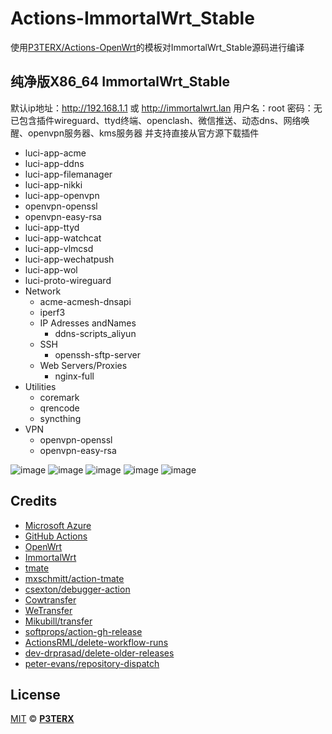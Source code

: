 # Actions-ImmortalWrt_Stable

使用[P3TERX/Actions-OpenWrt](https://github.com/P3TERX/Actions-OpenWrt)的模板对ImmortalWrt_Stable源码进行编译

## 纯净版X86_64 ImmortalWrt_Stable
默认ip地址：http://192.168.1.1 或 http://immortalwrt.lan
用户名：root 密码：无
已包含插件wireguard、ttyd终端、openclash、微信推送、动态dns、网络唤醒、openvpn服务器、kms服务器
并支持直接从官方源下载插件

- luci-app-acme
- luci-app-ddns
- luci-app-filemanager
- luci-app-nikki
- luci-app-openvpn
- openvpn-openssl
- openvpn-easy-rsa
- luci-app-ttyd
- luci-app-watchcat
- luci-app-vlmcsd
- luci-app-wechatpush
- luci-app-wol
- luci-proto-wireguard
- Network
  - acme-acmesh-dnsapi
  - iperf3
  - IP Adresses andNames
    - ddns-scripts_aliyun
  - SSH
    - openssh-sftp-server
  - Web Servers/Proxies
    - nginx-full
- Utilities
  - coremark
  - qrencode
  - syncthing
- VPN
  - openvpn-openssl
  - openvpn-easy-rsa


![image](https://github.com/LemonCrab666/Actions-ImmortalWrt_Stable/assets/55867630/921ca964-4c2f-496e-9954-d486c993f704)
![image](https://github.com/LemonCrab666/Actions-ImmortalWrt/assets/55867630/5e4b9e05-9b60-4ddd-81ae-09fdda88f16d)
![image](https://github.com/LemonCrab666/Actions-ImmortalWrt/assets/55867630/dc047309-3b60-4faa-a7ec-58f7cc72fe34)
![image](https://github.com/LemonCrab666/Actions-ImmortalWrt/assets/55867630/308374e7-5b63-4fea-b8db-58481250e50b)
![image](https://github.com/LemonCrab666/Actions-ImmortalWrt/assets/55867630/edfa147e-5b59-47b9-8e8c-a4f2e7644949)




## Credits

- [Microsoft Azure](https://azure.microsoft.com)
- [GitHub Actions](https://github.com/features/actions)
- [OpenWrt](https://github.com/openwrt/openwrt)
- [ImmortalWrt](https://github.com/immortalwrt/immortalwrt)
- [tmate](https://github.com/tmate-io/tmate)
- [mxschmitt/action-tmate](https://github.com/mxschmitt/action-tmate)
- [csexton/debugger-action](https://github.com/csexton/debugger-action)
- [Cowtransfer](https://cowtransfer.com)
- [WeTransfer](https://wetransfer.com/)
- [Mikubill/transfer](https://github.com/Mikubill/transfer)
- [softprops/action-gh-release](https://github.com/softprops/action-gh-release)
- [ActionsRML/delete-workflow-runs](https://github.com/ActionsRML/delete-workflow-runs)
- [dev-drprasad/delete-older-releases](https://github.com/dev-drprasad/delete-older-releases)
- [peter-evans/repository-dispatch](https://github.com/peter-evans/repository-dispatch)

## License

[MIT](https://github.com/P3TERX/Actions-OpenWrt/blob/main/LICENSE) © [**P3TERX**](https://p3terx.com)

